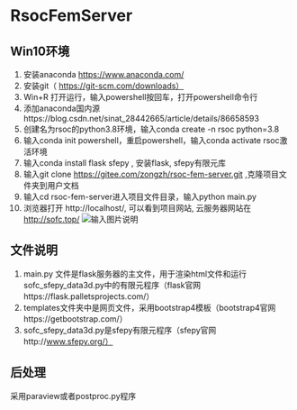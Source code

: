 # RsocFemServer
## Win10环境
1.	安装anaconda https://www.anaconda.com/  
2.	安装git（  https://git-scm.com/downloads） 
3.	Win+R 打开运行，输入powershell按回车，打开powershell命令行  
4.	添加anaconda国内源https://blog.csdn.net/sinat_28442665/article/details/86658593  
5.	创建名为rsoc的python3.8环境，输入conda create -n rsoc python=3.8  
6.	输入conda init powershell，重启powershell，输入conda activate rsoc激活环境  
7.	输入conda install flask sfepy , 安装flask, sfepy有限元库  
8.	输入git clone https://gitee.com/zongzh/rsoc-fem-server.git ,克隆项目文件夹到用户文档  
9.	输入cd  rsoc-fem-server进入项目文件目录，输入python main.py  
10.	浏览器打开 http://localhost/, 可以看到项目网站, 云服务器网站在 http://sofc.top/ 
![输入图片说明](https://images.gitee.com/uploads/images/2020/1206/173722_fd076500_5414822.png "屏幕截图.png")
## 文件说明
1.	main.py 文件是flask服务器的主文件，用于渲染html文件和运行sofc_sfepy_data3d.py中的有限元程序（flask官网https://flask.palletsprojects.com/）  
2.	templates文件夹中是网页文件，采用bootstrap4模板（bootstrap4官网https://getbootstrap.com/）  
3.	sofc_sfepy_data3d.py是sfepy有限元程序（sfepy官网http://www.sfepy.org/）  
## 后处理
采用paraview或者postproc.py程序  
